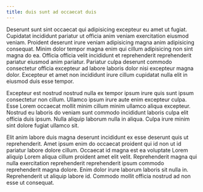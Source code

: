 ```yaml
---
title: duis sunt ad occaecat duis
---
```


Deserunt sunt sint occaecat qui adipisicing excepteur eu amet ut fugiat. Cupidatat incididunt pariatur ut officia anim veniam exercitation eiusmod veniam. Proident deserunt irure veniam adipisicing magna anim adipisicing consequat. Minim dolor tempor magna enim qui cillum adipisicing non sint magna do ea. Officia officia velit incididunt et reprehenderit reprehenderit pariatur eiusmod anim pariatur. Pariatur culpa deserunt commodo consectetur officia excepteur ad labore laboris dolor nisi excepteur magna dolor. Excepteur et amet non incididunt irure cillum cupidatat nulla elit in eiusmod duis esse tempor.

Excepteur est nostrud nostrud nulla ex tempor ipsum irure quis sunt ipsum consectetur non cillum. Ullamco ipsum irure aute enim excepteur culpa. Esse Lorem occaecat mollit minim cillum minim ullamco aliqua excepteur. Nostrud eu laboris do veniam sunt commodo incididunt laboris culpa elit officia duis ipsum. Nulla aliquip laborum nulla in aliqua. Culpa irure minim sint dolore fugiat ullamco sit.

Elit anim labore duis magna deserunt incididunt ex esse deserunt quis ut reprehenderit. Amet ipsum enim do occaecat proident qui id non ut id pariatur labore dolore cillum. Occaecat id magna est ea voluptate Lorem aliquip Lorem aliqua cillum proident amet elit velit. Reprehenderit magna qui nulla exercitation reprehenderit reprehenderit ipsum commodo reprehenderit magna dolore. Enim dolor irure laborum laboris sit nulla in. Reprehenderit ut aliquip labore id. Commodo mollit officia nostrud ad non esse ut consequat.